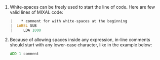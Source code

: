 1. White-spaces can be freely used to start the line of code. Here are few valid
lines of MIXAL code:
    ``` {.asm .numberLines}
    |    * comment for with white-spaces at the beginning
    |  LABEL SUB
    |     LDA 1000
    ```
2. Because of allowing spaces inside any expression, in-line comments should start
with any lower-case character, like in the example below:
    ``` asm 
    ADD 1 comment
    ```

